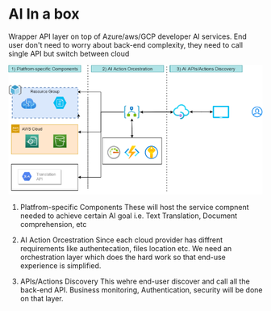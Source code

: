 # AI In a box
Wrapper API layer on top of Azure/aws/GCP developer AI services. End user don't need to worry about back-end complexity, they need to call single API but switch between cloud

![Architecture](AI-In-Abox.png)

1) Platfrom-specific Components
These will host the service compnent needed to achieve certain AI goal i.e. Text Translation, Document comprehension, etc 

2) AI Action Orcestration
Since each cloud provider has diffrent requirements like authentecation, files location etc. We need an orchestration layer which does the hard work so that end-use experience is simplified.

3) APIs/Actions Discovery
This wehre end-user discover and call all the back-end API. Business monitoring, Authentication, security will be done on that layer.

